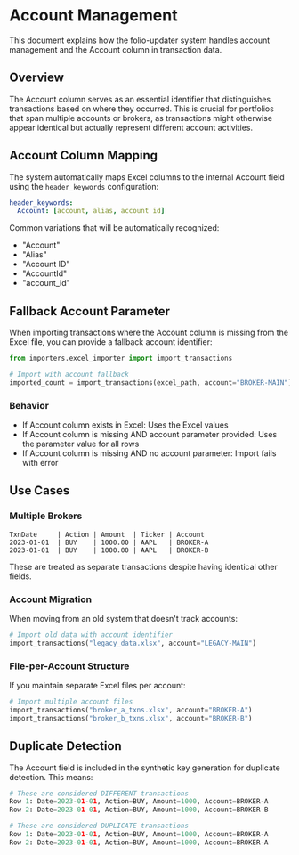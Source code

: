 # Account Management

This document explains how the folio-updater system handles account management and the Account column in transaction data.

## Overview

The Account column serves as an essential identifier that distinguishes transactions based on where they occurred. This is crucial for portfolios that span multiple accounts or brokers, as transactions might otherwise appear identical but actually represent different account activities.

## Account Column Mapping

The system automatically maps Excel columns to the internal Account field using the `header_keywords` configuration:

```yaml
header_keywords:
  Account: [account, alias, account id]
```

Common variations that will be automatically recognized:

- "Account"
- "Alias"
- "Account ID"
- "AccountId"
- "account_id"

## Fallback Account Parameter

When importing transactions where the Account column is missing from the Excel file, you can provide a fallback account identifier:

```python
from importers.excel_importer import import_transactions

# Import with account fallback
imported_count = import_transactions(excel_path, account="BROKER-MAIN")
```

### Behavior

- If Account column exists in Excel: Uses the Excel values
- If Account column is missing AND account parameter provided: Uses the parameter value for all rows
- If Account column is missing AND no account parameter: Import fails with error

## Use Cases

### Multiple Brokers

```excel
TxnDate     | Action | Amount  | Ticker | Account
2023-01-01  | BUY    | 1000.00 | AAPL   | BROKER-A
2023-01-01  | BUY    | 1000.00 | AAPL   | BROKER-B
```

These are treated as separate transactions despite having identical other fields.

### Account Migration

When moving from an old system that doesn't track accounts:

```python
# Import old data with account identifier
import_transactions("legacy_data.xlsx", account="LEGACY-MAIN")
```

### File-per-Account Structure

If you maintain separate Excel files per account:

```python
# Import multiple account files
import_transactions("broker_a_txns.xlsx", account="BROKER-A") 
import_transactions("broker_b_txns.xlsx", account="BROKER-B")
```

## Duplicate Detection

The Account field is included in the synthetic key generation for duplicate detection. This means:

```python
# These are considered DIFFERENT transactions
Row 1: Date=2023-01-01, Action=BUY, Amount=1000, Account=BROKER-A
Row 2: Date=2023-01-01, Action=BUY, Amount=1000, Account=BROKER-B

# These are considered DUPLICATE transactions  
Row 1: Date=2023-01-01, Action=BUY, Amount=1000, Account=BROKER-A
Row 2: Date=2023-01-01, Action=BUY, Amount=1000, Account=BROKER-A
```
